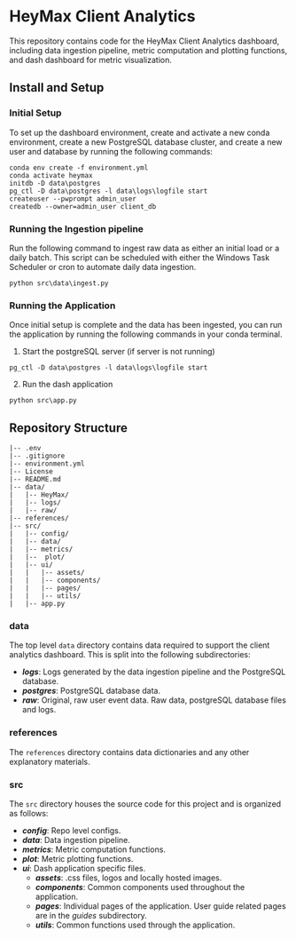 # HeyMax Client Analytics
This repository contains code for the HeyMax Client Analytics dashboard, including data ingestion pipeline, metric computation and plotting functions, and dash dashboard for metric visualization.

## Install and Setup
### Initial Setup
To set up the dashboard environment, create and activate a new conda environment, create a new PostgreSQL database cluster, and create a new user and database by running the following commands:
```
conda env create -f environment.yml
conda activate heymax
initdb -D data\postgres
pg_ctl -D data\postgres -l data\logs\logfile start
createuser --pwprompt admin_user
createdb --owner=admin_user client_db
```

### Running the Ingestion pipeline
Run the following command to ingest raw data as either an initial load or a daily batch. This script can be scheduled with either the Windows Task Scheduler or cron to automate daily data ingestion.
```
python src\data\ingest.py
```

### Running the Application
Once initial setup is complete and the data has been ingested, you can run the application by running the following commands in your conda terminal.

1. Start the postgreSQL server (if server is not running)
```
pg_ctl -D data\postgres -l data\logs\logfile start
```
2. Run the dash application
```
python src\app.py
```

## Repository Structure
```
|-- .env
|-- .gitignore
|-- environment.yml
|-- License
|-- README.md
|-- data/
|   |-- HeyMax/
|   |-- logs/
|   |-- raw/
|-- references/
|-- src/
|   |-- config/
|   |-- data/
|   |-- metrics/
|   |--  plot/
|   |-- ui/
|   |   |-- assets/
|   |   |-- components/
|   |   |-- pages/
|   |   |-- utils/
|   |-- app.py
```

### data
The top level `data` directory contains data required to support the client analytics dashboard. This is split into the following subdirectories:
- ***logs***: Logs generated by the data ingestion pipeline and the PostgreSQL database.
- ***postgres***: PostgreSQL database data.
- ***raw***: Original, raw user event data.
Raw data, postgreSQL database files and logs.

### references
The `references` directory contains data dictionaries and any other explanatory materials.

### src
The `src` directory houses the source code for this project and is organized as follows:

- ***config***: Repo level configs.
- ***data***: Data ingestion pipeline.
- ***metrics***: Metric computation functions.
- ***plot***: Metric plotting functions.
- ***ui***: Dash application specific files.
  - ***assets***: .css files, logos and locally hosted images.
  - ***components***: Common components used throughout the application.
  - ***pages***: Individual pages of the application. User guide related pages are in the *guides* subdirectory.
  - ***utils***: Common functions used through the application.
